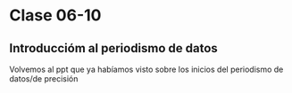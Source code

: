 # Clase **06-10**

## Introduccióm al periodismo de datos 
Volvemos al ppt que ya habíamos visto sobre los inicios del periodismo de datos/de precisión 
